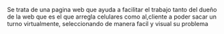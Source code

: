 Se trata de una pagina web que ayuda a facilitar el trabajo tanto del dueño de la web que es el que arregla celulares como al,cliente a poder sacar un turno virtualmente, seleccionando de manera facil y visual su problema
